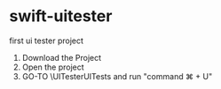 # swift-uitester
first ui tester project
 1. Download the Project
 2. Open the project
 3. GO-TO \UITesterUITests and run "command ⌘ + U"
